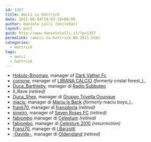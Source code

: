 ```yaml
---
id: 1357
title: Amici su Hattrick
date: 2011-06-04T14:07:10+00:00
author: Daniele Lolli (UncleDan)
layout: post
guid: http://www.danielelolli.it/?p=1357
permalink: /amici-su-hattrick-06-2011.html
categories:
  - Hattrick
tags:
  - amici
  - hattrick
---
```

  * <a title="Hokulo-Binomag" href="http://www.hattrick.org/Club/Manager/?userId=1056990" target="_blank">Hokulo-Binomag</a>, manager of <a title="Dark Vather Fc" href="http://www.hattrick.org/Club/?TeamID=236972" target="_blank">Dark Vather Fc</a>
  * <a title="comone" href="http://www.hattrick.org/Club/Manager/?userId=1892965" target="_blank">comone</a>, manager of <a title="LIBIANA CALCIO" href="http://www.hattrick.org/Club/?TeamID=549726" target="_blank">LIBIANA CALCIO</a> _(formerly_ cristal forest_)_
  * <a title="Duca_Bathleby" href="http://www.hattrick.org/Club/Manager/?userId=1432927" target="_blank">Duca_Barthleby</a>, manager di <a title="Radio Subbuteo" href="http://www.hattrick.org/Club/?TeamID=545218" target="_blank">Radio Subbuteo</a>
  * Il_Rave _(retired)_
  * <a title="Duca_Shex" href="http://www.hattrick.org/Club/Manager/?userId=1706965" target="_blank">Duca_Shex</a>, manager di <a title="Gruppo Trivella Ovunque" href="http://www.hattrick.org/Club/?TeamID=546608" target="_blank">Gruppo Trivella Ovunque</a>
  * <a title="maciu" href="http://www.hattrick.org/Club/Manager/?userId=3291594" target="_blank">maciu</a>, manager di <a title="Maciu Is Back" href="http://www.hattrick.org/Club/?TeamID=50915" target="_blank">Maciu Is Back</a> _(formerly_ maciu boys_)_
  * <a title="frank70" href="http://www.hattrick.org/Club/Manager/?userId=1279268" target="_blank">frank70</a>, manager di <a title="franzdoria" href="http://www.hattrick.org/Club/?TeamID=239974" target="_blank">franzdoria</a> _(retired)_
  * <a title="pineiro" href="http://www.hattrick.org/Club/Manager/?userId=1965895" target="_blank">pineiro</a>, manager of <a title="Seven Roses FC" href="http://www.hattrick.org/Club/?TeamID=550631" target="_blank">Seven Roses FC</a> _(retired)_
  * <a title="Fabiombo1" href="http://www.hattrick.org/Club/Manager/?userId=4076639" target="_blank">fabiombo</a> manager di <a title="Celestum" href="http://www.hattrick.org/Club/?TeamID=729814" target="_blank">Celestum</a> _(retired)_
  * <a title="Fabiombo2" href="http://www.hattrick.org/Club/Manager/?userId=11063520" target="_blank">fabiombo</a>, manager di <a title="Celestum 2010" href="http://www.hattrick.org/Club/?TeamID=1522053" target="_blank">Celestum 2010</a> _(resurrection)_
  * <a title="Franz70" href="http://www.hattrick.org/Club/Manager/?userId=3324743" target="_blank">Franz70</a>, manager di <a title="I Barzotti" href="http://www.hattrick.org/Club/?TeamID=730547" target="_blank">I Barzotti</a>
  * <a title="-Davide-" href="http://www.hattrick.org/Club/Manager/?userId=1663196" target="_blank">-Davide-</a>, manager di <a title="Oldengland" href="http://www.hattrick.org/Club/?TeamID=234242" target="_blank">Oldengland</a> _(retired)_
